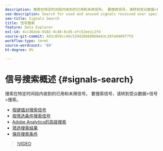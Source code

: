 ```yaml
---
description: 搜索在特定时间段内收到的已用和未用信号。 要搜索信号，请转到受众数据>信号>搜索。
seo-description: Search for used and unused signals received over specific periods of time. To search for signals, go to Audience Data > Signals > Search.
seo-title: Signals Search
title: 信号搜索
feature: Data Explorer
exl-id: 4cc363eb-9102-4c48-8cd5-efc52ee1c2fd
source-git-commit: 4d3c859cc4dc5294286680b0e63c287e0409f7fd
workflow-type: tm+mt
source-wordcount: '69'
ht-degree: 0%

---
```


# 信号搜索概述 {#signals-search}

搜索在特定时间段内收到的已用和未用信号。 要搜索信号，请转到受众数据>信号>搜索。

* [按键值对搜索信号](/help/using/features/data-explorer/data-explorer-signals-search/data-explorer-search-pairs.md)
* [按筛选条件搜索信号](/help/using/features/data-explorer/data-explorer-signals-search/data-explorer-search-filters.md)
* [Adobe Analytics的高级搜索](/help/using/features/data-explorer/data-explorer-signals-search/data-explorer-search-analytics.md)
* [筛选搜索结果](/help/using/features/data-explorer/data-explorer-signals-search/data-explorer-filter-results.md)
* [保存搜索条件](/help/using/features/data-explorer/data-explorer-signals-search/data-explorer-save-search.md)

>[!VIDEO](https://video.tv.adobe.com/v/25148/)
